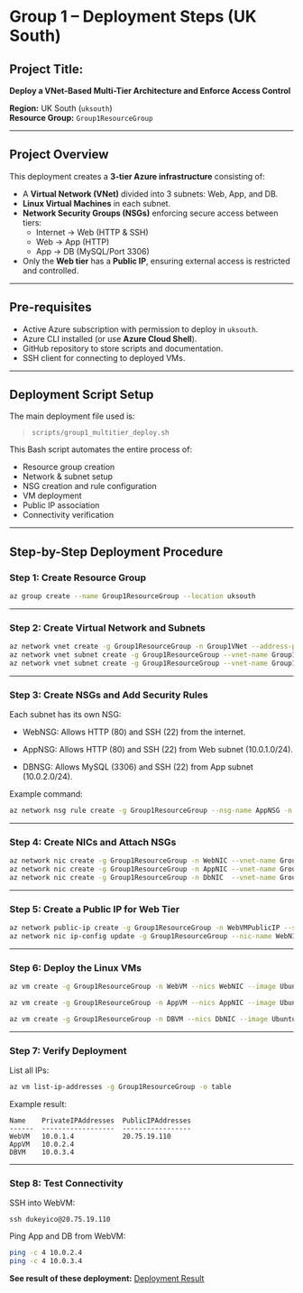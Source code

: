 # Group 1 – Deployment Steps (UK South)
## Project Title:
**Deploy a VNet-Based Multi-Tier Architecture and Enforce Access Control**

**Region:** UK South (`uksouth`)  
**Resource Group:** `Group1ResourceGroup`    

---

## Project Overview

This deployment creates a **3-tier Azure infrastructure** consisting of:
- A **Virtual Network (VNet)** divided into 3 subnets: Web, App, and DB.
- **Linux Virtual Machines** in each subnet.
- **Network Security Groups (NSGs)** enforcing secure access between tiers:
  - Internet → Web (HTTP & SSH)
  - Web → App (HTTP)
  - App → DB (MySQL/Port 3306)
- Only the **Web tier** has a **Public IP**, ensuring external access is restricted and controlled.

---

## Pre-requisites

- Active Azure subscription with permission to deploy in `uksouth`.
- Azure CLI installed (or use **Azure Cloud Shell**).
- GitHub repository to store scripts and documentation.
- SSH client for connecting to deployed VMs.

---

## Deployment Script Setup

The main deployment file used is:

> `scripts/group1_multitier_deploy.sh`

This Bash script automates the entire process of:
- Resource group creation  
- Network & subnet setup  
- NSG creation and rule configuration  
- VM deployment  
- Public IP association  
- Connectivity verification  

---

## Step-by-Step Deployment Procedure

### **Step 1: Create Resource Group**
```bash
az group create --name Group1ResourceGroup --location uksouth
```
---

### Step 2: Create Virtual Network and Subnets
```bash
az network vnet create -g Group1ResourceGroup -n Group1VNet --address-prefix 10.0.0.0/16 --subnet-name WebSubnet --subnet-prefix 10.0.1.0/24
az network vnet subnet create -g Group1ResourceGroup --vnet-name Group1VNet -n AppSubnet --address-prefix 10.0.2.0/24
az network vnet subnet create -g Group1ResourceGroup --vnet-name Group1VNet -n DBSubnet --address-prefix 10.0.3.0/24
```

---

### Step 3: Create NSGs and Add Security Rules

Each subnet has its own NSG:
- WebNSG: Allows HTTP (80) and SSH (22) from the internet.

- AppNSG: Allows HTTP (80) and SSH (22) from Web subnet (10.0.1.0/24).

- DBNSG: Allows MySQL (3306) and SSH (22) from App subnet (10.0.2.0/24).

Example command:
```bash
az network nsg rule create -g Group1ResourceGroup --nsg-name AppNSG -n AllowWebToApp --priority 100 --protocol Tcp --source-address-prefixes 10.0.1.0/24 --destination-port-ranges 80 --access Allow --direction Inbound
```
---

### Step 4: Create NICs and Attach NSGs
```bash
az network nic create -g Group1ResourceGroup -n WebNIC --vnet-name Group1VNet --subnet WebSubnet --network-security-group WebNSG
az network nic create -g Group1ResourceGroup -n AppNIC --vnet-name Group1VNet --subnet AppSubnet --network-security-group AppNSG
az network nic create -g Group1ResourceGroup -n DbNIC  --vnet-name Group1VNet --subnet DBSubnet  --network-security-group DBNSG
```
---

### Step 5: Create a Public IP for Web Tier
```bash
az network public-ip create -g Group1ResourceGroup -n WebVMPublicIP --sku Standard --allocation-method Static
az network nic ip-config update -g Group1ResourceGroup --nic-name WebNIC --name ipconfig1 --public-ip-address WebVMPublicIP
```
---

### Step 6: Deploy the Linux VMs
```bash
az vm create -g Group1ResourceGroup -n WebVM --nics WebNIC --image Ubuntu2204 --size Standard_B1s --admin-username dukeyico --admin-password '@Deukffjfieeow' --public-ip-sku Standard --location uksouth

az vm create -g Group1ResourceGroup -n AppVM --nics AppNIC --image Ubuntu2204 --size Standard_B1s --admin-username dukeyico --admin-password '@Deukffjfieeow' --location uksouth

az vm create -g Group1ResourceGroup -n DBVM --nics DbNIC --image Ubuntu2204 --size Standard_B1s --admin-username dukeyico --admin-password '@Deukffjfieeow' --location uksouth
```
---

### Step 7: Verify Deployment

List all IPs:
```bash
az vm list-ip-addresses -g Group1ResourceGroup -o table
```
Example result:
```
Name    PrivateIPAddresses  PublicIPAddresses
------  ------------------  -----------------
WebVM   10.0.1.4            20.75.19.110
AppVM   10.0.2.4
DBVM    10.0.3.4
```
---

### Step 8: Test Connectivity

SSH into WebVM:
```
ssh dukeyico@20.75.19.110
```
Ping App and DB from WebVM:
```bash
ping -c 4 10.0.2.4
ping -c 4 10.0.3.4
```
**See result of these deployment:**
[Deployment Result](Deployment-results.md)
